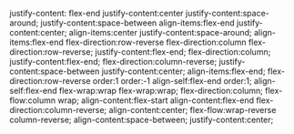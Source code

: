 justify-content: flex-end
justify-content:center
justify-content:space-around;
justify-content:space-between
align-items:flex-end
justify-content:center; align-items:center
justify-content:space-around; align-items:flex-end
flex-direction:row-reverse
flex-direction:column
flex-direction:row-reverse; justify-content:flex-end;
flex-direction:column; justify-content:flex-end;
flex-direction:column-reverse; justify-content:space-between
justify-content:center; align-items:flex-end; flex-direction:row-reverse
order:1
order:-1
align-self:flex-end
order:1; align-self:flex-end
flex-wrap:wrap
flex-wrap:wrap; flex-direction:column;
flex-flow:column wrap;
align-content:flex-start
align-content:flex-end
flex-direction:column-reverse; align-content:center;
flex-flow:wrap-reverse column-reverse; align-content:space-between; justify-content:center;
